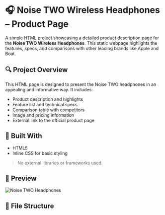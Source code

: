 # 🎧 Noise TWO Wireless Headphones – Product Page

A simple HTML project showcasing a detailed product description page for the **Noise TWO Wireless Headphones**. This static webpage highlights the features, specs, and comparisons with other leading brands like Apple and Boat.

## 🔍 Project Overview

This HTML page is designed to present the Noise TWO headphones in an appealing and informative way. It includes:

- Product description and highlights
- Feature list and technical specs
- Comparison table with competitors
- Image and pricing information
- External link to the official product page

## 🧱 Built With

- HTML5
- Inline CSS for basic styling

> No external libraries or frameworks used.

## 📸 Preview

![Noise TWO Headphones](https://encrypted-tbn3.gstatic.com/shopping?q=tbn:ANd9GcQld22vLmPENFfQk-KB_D8-E9gCHxmN65TD-Na5-mna4DnEnH736wYYOHOV0cACrGBDJzuvxvRvcvTyJ3-Gbv4f7bTVfwfbNGi2xnsPBVSO&usqp=CAc.jpg)

## 📁 File Structure

